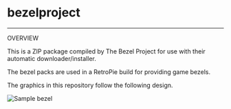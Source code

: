 # bezelproject

-------
OVERVIEW

This is a ZIP package compiled by The Bezel Project for use with their automatic downloader/installer.

The bezel packs are used in a RetroPie build for providing game bezels.

The graphics in this repository follow the following design.

![Sample bezel](https://github.com/thebezelproject/bezelproject-GCEVectrex/blob/master/retroarch/overlay/GameBezels/GCEVectrex/Armor..Attack%20(World).png?raw=true)
